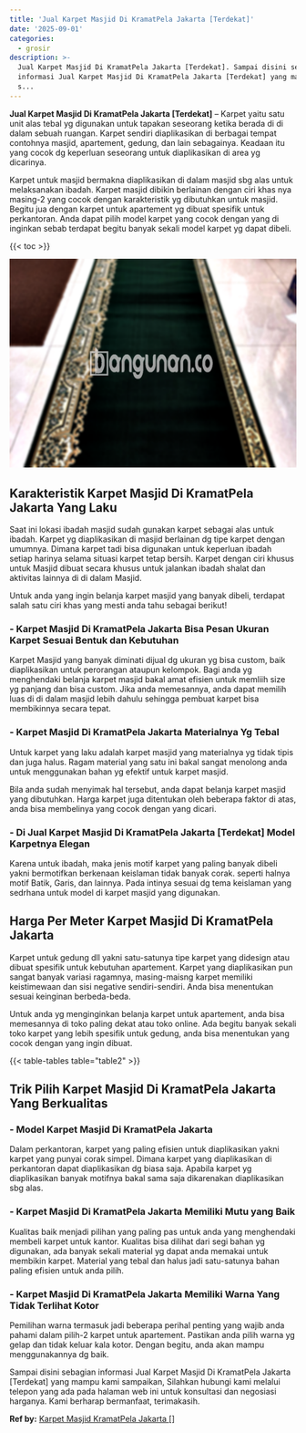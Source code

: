 ```yaml
---
title: 'Jual Karpet Masjid Di KramatPela Jakarta [Terdekat]'
date: '2025-09-01'
categories:
  - grosir
description: >-
  Jual Karpet Masjid Di KramatPela Jakarta [Terdekat]. Sampai disini sebagian
  informasi Jual Karpet Masjid Di KramatPela Jakarta [Terdekat] yang mampu kami
  s...
---
```


**Jual Karpet Masjid Di KramatPela Jakarta \[Terdekat\]** – Karpet yaitu satu unit alas tebal yg digunakan untuk tapakan seseorang ketika berada di di dalam sebuah ruangan. Karpet sendiri diaplikasikan di berbagai tempat contohnya masjid, apartement, gedung, dan lain sebagainya. Keadaan itu yang cocok dg keperluan seseorang untuk diaplikasikan di area yg dicarinya.

Karpet untuk masjid bermakna diaplikasikan di dalam masjid sbg alas untuk melaksanakan ibadah. Karpet masjid dibikin berlainan dengan ciri khas nya masing-2 yang cocok dengan karakteristik yg dibutuhkan untuk masjid. Begitu jua dengan karpet untuk apartement yg dibuat spesifik untuk perkantoran. Anda dapat pilih model karpet yang cocok dengan yang di inginkan sebab terdapat begitu banyak sekali model karpet yg dapat dibeli.

{{< toc >}}

![Jual Karpet Masjid Di KramatPela Jakarta [Terdekat]](/images/grosir-karpet-murah-77.png)

## Karakteristik Karpet Masjid Di KramatPela Jakarta Yang Laku

Saat ini lokasi ibadah masjid sudah gunakan karpet sebagai alas untuk ibadah. Karpet yg diaplikasikan di masjid berlainan dg tipe karpet dengan umumnya. Dimana karpet tadi bisa digunakan untuk keperluan ibadah setiap harinya selama situasi karpet tetap bersih. Karpet dengan ciri khusus untuk Masjid dibuat secara khusus untuk jalankan ibadah shalat dan aktivitas lainnya di di dalam Masjid.

Untuk anda yang ingin belanja karpet masjid yang banyak dibeli, terdapat salah satu ciri khas yang mesti anda tahu sebagai berikut!

### \- Karpet Masjid Di KramatPela Jakarta Bisa Pesan Ukuran Karpet Sesuai Bentuk dan Kebutuhan

Karpet Masjid yang banyak diminati dijual dg ukuran yg bisa custom, baik diaplikasikan untuk perorangan ataupun kelompok. Bagi anda yg menghendaki belanja karpet masjid bakal amat efisien untuk memliih size yg panjang dan bisa custom. Jika anda memesannya, anda dapat memilih luas di di dalam masjid lebih dahulu sehingga pembuat karpet bisa membikinnya secara tepat.

### \- Karpet Masjid Di KramatPela Jakarta Materialnya Yg Tebal

Untuk karpet yang laku adalah karpet masjid yang materialnya yg tidak tipis dan juga halus. Ragam material yang satu ini bakal sangat menolong anda untuk menggunakan bahan yg efektif untuk karpet masjid.

Bila anda sudah menyimak hal tersebut, anda dapat belanja karpet masjid yang dibutuhkan. Harga karpet juga ditentukan oleh beberapa faktor di atas, anda bisa membelinya yang cocok dengan yang dicari.

### \- Di Jual Karpet Masjid Di KramatPela Jakarta \[Terdekat\] Model Karpetnya Elegan

Karena untuk ibadah, maka jenis motif karpet yang paling banyak dibeli yakni bermotifkan berkenaan keislaman tidak banyak corak. seperti halnya motif Batik, Garis, dan lainnya. Pada intinya sesuai dg tema keislaman yang sedrhana untuk model di karpet masjid yang digunakan.

## Harga Per Meter Karpet Masjid Di KramatPela Jakarta

Karpet untuk gedung dll yakni satu-satunya tipe karpet yang didesign atau dibuat spesifik untuk kebutuhan apartement. Karpet yang diaplikasikan pun sangat banyak variasi ragamnya, masing-maisng karpet memiliki keistimewaan dan sisi negative sendiri-sendiri. Anda bisa menentukan sesuai keinginan berbeda-beda.

Untuk anda yg menginginkan belanja karpet untuk apartement, anda bisa memesannya di toko paling dekat atau toko online. Ada begitu banyak sekali toko karpet yang lebih spesifik untuk gedung, anda bisa menentukan yang cocok dengan yang ingin dibuat.

{{< table-tables table="table2" >}}

## Trik Pilih Karpet Masjid Di KramatPela Jakarta Yang Berkualitas

### \- Model Karpet Masjid Di KramatPela Jakarta

Dalam perkantoran, karpet yang paling efisien untuk diaplikasikan yakni karpet yang punyai corak simpel. Dimana karpet yang diaplikasikan di perkantoran dapat diaplikasikan dg biasa saja. Apabila karpet yg diaplikasikan banyak motifnya bakal sama saja dikarenakan diaplikasikan sbg alas.

### \- Karpet Masjid Di KramatPela Jakarta Memiliki Mutu yang Baik

Kualitas baik menjadi pilihan yang paling pas untuk anda yang menghendaki membeli karpet untuk kantor. Kualitas bisa dilihat dari segi bahan yg digunakan, ada banyak sekali material yg dapat anda memakai untuk membikin karpet. Material yang tebal dan halus jadi satu-satunya bahan paling efisien untuk anda pilih.

### \- Karpet Masjid Di KramatPela Jakarta Memiliki Warna Yang Tidak Terlihat Kotor

Pemilihan warna termasuk jadi beberapa perihal penting yang wajib anda pahami dalam pilih-2 karpet untuk apartement. Pastikan anda pilih warna yg gelap dan tidak keluar kala kotor. Dengan begitu, anda akan mampu menggunakannya dg baik.

Sampai disini sebagian informasi Jual Karpet Masjid Di KramatPela Jakarta \[Terdekat\] yang mampu kami sampaikan, Silahkan hubungi kami melalui telepon yang ada pada halaman web ini untuk konsultasi dan negosiasi harganya. Kami berharap bermanfaat, terimakasih.

**Ref by:**  [Karpet Masjid KramatPela Jakarta []](https://id.wikipedia.org/wiki/Karpet)

